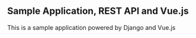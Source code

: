 Sample Application, REST API and Vue.js
-----------------------
This is a sample application powered by Django and Vue.js
